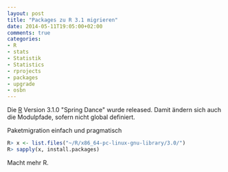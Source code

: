 ```yaml
---
layout: post
title: "Packages zu R 3.1 migrieren"
date: 2014-05-11T19:05:00+02:00
comments: true
categories:
- R
- stats
- Statistik
- Statistics
- rprojects
- packages
- upgrade
- osbn
---
```


Die [R](http://r-project.org) Version 3.1.0 "Spring Dance" wurde released.
Damit ändern sich auch die Modulpfade, sofern nicht global definiert.

Paketmigration einfach und pragmatisch

``` r 
R> x <- list.files("~/R/x86_64-pc-linux-gnu-library/3.0/")
R> sapply(x, install.packages)
```

Macht mehr R.
